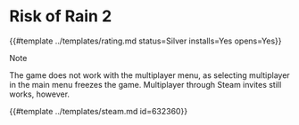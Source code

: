 # Risk of Rain 2

{{#template ../templates/rating.md status=Silver installs=Yes opens=Yes}}

> [!NOTE]
> The game does not work with the multiplayer menu, as selecting multiplayer in the main menu freezes the game. Multiplayer through Steam invites still works, however.

{{#template ../templates/steam.md id=632360}}